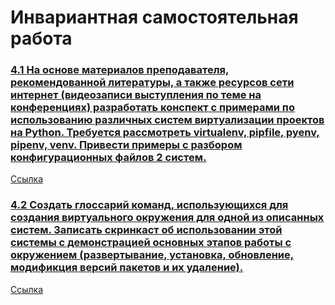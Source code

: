 # Инвариантная самостоятельная работа

### [4.1 На основе материалов преподавателя, рекомендованной литературы, а также ресурсов сети интернет (видеозаписи выступления по теме на конференциях) разработать конспект с примерами по использованию различных систем виртуализации проектов на Python. Требуется рассмотреть virtualenv, pipfile, pyenv, pipenv, venv. Привести примеры с разбором конфигурационных файлов 2 систем.](https://github.com/polinalazebnikova/prog_sem6/blob/main/isr4_1.md)
[Ссылка](https://github.com/polinalazebnikova/prog_sem6/blob/main/isr4_1.md)
### [4.2 Создать глоссарий команд, использующихся для создания виртуального окружения для одной из описанных систем. Записать скринкаст об использовании этой системы с демонстрацией основных этапов работы с окружением (развертывание, установка, обновление, модификция версий пакетов и их удаление).](https://github.com/polinalazebnikova/prog_sem6/blob/main/isr4_2.md)
[Ссылка](https://github.com/polinalazebnikova/prog_sem6/blob/main/isr4_2.md)
